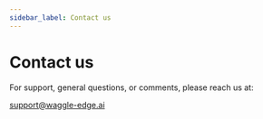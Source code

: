 ```yaml
---
sidebar_label: Contact us
---
```


# Contact us

For support, general questions, or comments, please reach us at:

[support@waggle-edge.ai](mailto:support@waggle-edge.ai)
